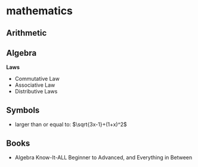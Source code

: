 # mathematics

## Arithmetic

## Algebra

**Laws**

- Commutative Law
- Associative Law
- Distributive Laws

## Symbols

- larger than or equal to: $\sqrt{3x-1}+(1+x)^2$

## Books

- Algebra Know-It-ALL Beginner to Advanced, and Everything in Between
